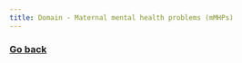 ```yaml
---
title: Domain - Maternal mental health problems (mMHPs)
---
```

### [Go back](https://shabeer-syed.github.io/ACEs/)
